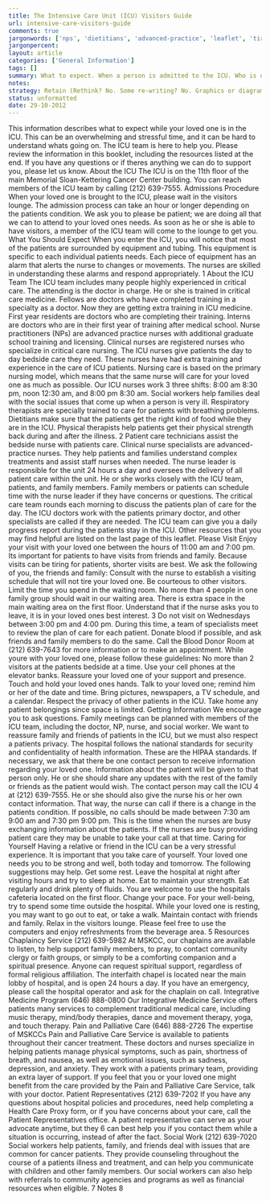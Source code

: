```yaml
---
title: The Intensive Care Unit (ICU) Visitors Guide
url: intensive-care-visitors-guide
comments: true
jargonwords: ['nps', 'dietitians', 'advanced-practice', 'leaflet', 'tiring', 'courteous', 'np', 'hipaa', 'refreshments', 'chaplaincy', 'mskcc', 'chaplains', 'interfaith', 'mindbody', 'palliative', 'mskccs', 'shortness']
jargonpercent:
layout: article
categories: ['General Information']
tags: []
summary: What to expect. When a person is admitted to the ICU. Who is on the ICU team. Visiting hours. Other hospital resources.  
notes:
strategy: Retain (Rethink? No. Some re-writing? No. Graphics or diagrams? No. Photography? No. Podcast or audio? No. Video? No)
status: unformatted 
date: 29-10-2012
---
```


This information describes what to expect while your loved one is in the ICU. This can be an overwhelming and stressful time, and it can be hard to understand whats going on. The ICU team is here to help you. Please review the information in this booklet, including the resources listed at the end. If you have any questions or if theres anything we can do to support you, please let us know.
About the ICU
The ICU is on the 11th floor of the main Memorial Sloan-Kettering Cancer Center building. You can reach members of the ICU team by calling (212) 639-7555.
Admissions Procedure
When your loved one is brought to the ICU, please wait in the visitors lounge. The admission process can take an hour or longer depending on the patients condition. We ask you to please be patient; we are doing all that we can to attend to your loved ones needs. As soon as he or she is able to have visitors, a member of the ICU team will come to the lounge to get you.
What You Should Expect
When you enter the ICU, you will notice that most of the patients are surrounded by equipment and tubing. This equipment is specific to each individual patients needs. Each piece of equipment has an alarm that alerts the nurse to changes or movements. The nurses are skilled in understanding these alarms and respond appropriately.
1
About the ICU Team
The ICU team includes many people highly experienced in critical care.
 The attending is the doctor in charge. He or she is trained in critical care medicine.
 Fellows are doctors who have completed training in a specialty as a doctor. Now they are getting extra training in ICU medicine.
 First year residents are doctors who are completing their training.
 Interns are doctors who are in their first year of training after medical school.
 Nurse practitioners (NPs) are advanced practice nurses with additional graduate school training and licensing.
 Clinical nurses are registered nurses who specialize in critical care nursing. The ICU nurses give patients the day to day bedside care they need. These nurses have had extra training and experience in the care of ICU patients. Nursing care is based on the primary nursing model, which means that the same nurse will care for your loved one as much as possible. Our ICU nurses work 3 three shifts: 8:00 am  8:30 pm, noon  12:30 am, and 8:00 pm  8:30 am.
 Social workers help families deal with the social issues that come up when a person is very ill.
 Respiratory therapists are specially trained to care for patients with breathing problems.
 Dietitians make sure that the patients get the right kind of food while they are in the ICU.
 Physical therapists help patients get their physical strength back during and after the illness.
2
 Patient care technicians assist the bedside nurse with patients care.
 Clinical nurse specialists are advanced-practice nurses. They help patients and families understand complex treatments and assist staff nurses when needed.
 The nurse leader is responsible for the unit 24 hours a day and oversees the delivery of all patient care within the unit. He
or she works closely with the ICU team, patients, and family members. Family members or patients can schedule time with the nurse leader if they have concerns or questions.
The critical care team rounds each morning to discuss the patients plan of care for the day. The ICU doctors work with the patients primary doctor, and other specialists are called if they are needed. The ICU team can give you a daily progress report during the patients stay in the ICU. Other resources that you may find helpful are listed on the last page of this leaflet.
Please Visit
Enjoy your visit with your loved one between the hours of 11:00 am and 7:00 pm. Its important for patients to have visits from friends and family. Because visits can be tiring for patients, shorter visits are best. We ask the following of you, the friends and family:
 Consult with the nurse to establish a visiting schedule that will not tire your loved one.
 Be courteous to other visitors.
 Limit the time you spend in the waiting room. No more than 4 people in one family group should wait in our waiting area. There is extra space in the main waiting area on the first floor.
 Understand that if the nurse asks you to leave, it is in your loved ones best interest.
3
 Do not visit on Wednesdays between 3:00 pm and 4:00 pm. During this time, a team of specialists meet to review the plan of care for each patient.
 Donate blood if possible, and ask friends and family members to do the same. Call the Blood Donor Room at (212) 639-7643 for more information or to make an appointment.
While youre with your loved one, please follow these guidelines:  No more than 2 visitors at the patients bedside at a time.  Use your cell phones at the elevator banks.
 Reassure your loved one of your support and presence.
 Touch and hold your loved ones hands.
 Talk to your loved one; remind him or her of the date and time.  Bring pictures, newspapers, a TV schedule, and a calendar.
 Respect the privacy of other patients in the ICU.
 Take home any patient belongings since space is limited.
Getting Information
We encourage you to ask questions. Family meetings can be planned with members of the ICU team, including the doctor, NP, nurse, and social worker.
We want to reassure family and friends of patients in the ICU, but we must also respect a patients privacy. The hospital follows the national standards for security and confidentiality of health information. These are the HIPAA standards. If necessary, we ask that there be
one contact person to receive information regarding your loved one. Information about the patient will be given to that person only. He or she should share any updates with the rest of the family or friends as the patient would wish. The contact person may call the ICU
4
at (212) 639-7555. He or she should also give the nurse his or her own contact information. That way, the nurse can call if there is a change in the patients condition. If possible, no calls should be made between 7:30 am  9:00 am and 7:30 pm  9:00 pm. This is the time when the nurses are busy exchanging information about the patients. If the nurses are busy providing patient care they may be unable to take your call at that time.
Caring for Yourself
Having a relative or friend in the ICU can be a very stressful experience. It is important that you take care of yourself. Your loved one needs you to be strong and well, both today and tomorrow. The following suggestions may help.
 Get some rest. Leave the hospital at night after visiting hours and try to sleep at home.
 Eat to maintain your strength. Eat regularly and drink plenty of fluids. You are welcome to use the hospitals cafeteria located on the first floor.
 Change your pace. For your well-being, try to spend some time outside the hospital. While your loved one is resting, you may want to go out to eat, or take a walk.
 Maintain contact with friends and family.
 Relax in the visitors lounge. Please feel free to use the computers and enjoy refreshments from the beverage area.
5
Resources
Chaplaincy Service
(212) 639-5982
At MSKCC, our chaplains are available to listen, to help support family members, to pray, to contact community clergy or faith groups, or simply to be a comforting companion and a spiritual presence. Anyone can request spiritual support, regardless of formal religious affiliation. The interfaith chapel is located near the main lobby of hospital, and is open 24 hours a day. If you have an emergency, please call the hospital operator and ask for the chaplain on call.
Integrative Medicine Program
(646) 888-0800
Our Integrative Medicine Service offers patients many services to complement traditional medical care, including music therapy, mind/body therapies, dance and movement therapy, yoga, and touch therapy.
Pain and Palliative Care
(646) 888-2726
The expertise of MSKCCs Pain and Palliative Care Service is available to patients throughout their cancer treatment. These doctors and nurses specialize in helping patients manage physical symptoms, such as pain, shortness of breath, and nausea, as well as emotional issues, such as sadness, depression, and anxiety. They work with a patients primary team, providing an extra layer of support. If you feel that you or your loved one might benefit from the care provided by the Pain and Palliative Care Service, talk with your doctor.
Patient Representatives
(212) 639-7202
If you have any questions about hospital policies and procedures, need help completing a Health Care Proxy form, or if you have concerns about your care, call the Patient Representatives office. A patient representative can serve as your advocate anytime, but they
6
can best help you if you contact them while a situation is occurring, instead of after the fact.
Social Work
(212) 639-7020
Social workers help patients, family, and friends deal with issues that are common for cancer patients. They provide counseling throughout the course of a patients illness and treatment, and can help you communicate with children and other family members. Our social workers can also help with referrals to community agencies and programs as well as financial resources when eligible.
7
Notes
8
